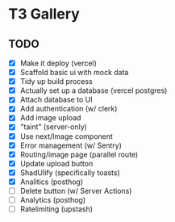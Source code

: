 # T3 Gallery

## TODO

- [x] Make it deploy (vercel)
- [x] Scaffold basic ui with mock data
- [x] Tidy up build process
- [x] Actually set up a database (vercel postgres)
- [x] Attach database to UI
- [x] Add authentication (w/ clerk)
- [x] Add image upload
- [x] "taint" (server-only)
- [x] Use next/Image component
- [x] Error management (w/ Sentry)
- [x] Routing/image page (parallel route)
- [x] Update upload button
- [x] ShadUIify (specifically toasts) 
- [x] Analitics (posthog)
- [ ] Delete button (w/ Server Actions)
- [ ] Analytics (posthog)
- [ ] Ratelimiting (upstash)